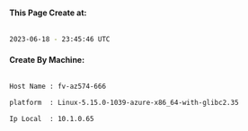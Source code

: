 
   
#### This Page Create at:

```bash

2023-06-18 - 23:45:46 UTC

```

#### Create By Machine:

```bash

Host Name : fv-az574-666

platform  : Linux-5.15.0-1039-azure-x86_64-with-glibc2.35

Ip Local  : 10.1.0.65

```

